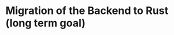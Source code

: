<!--
SPDX-FileCopyrightText: 2023 Marlon W (Mawoka)

SPDX-License-Identifier: MPL-2.0

-->

# Migration of the Backend to Rust (long term goal)
